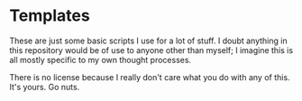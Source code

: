 Templates
=========

These are just some basic scripts I use for a lot of stuff. I doubt
anything in this repository would be of use to anyone other than myself;
I imagine this is all mostly specific to my own thought processes.

There is no license because I really don't care what you do with any of
this. It's yours. Go nuts.
